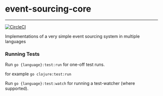 # event-sourcing-core
---
[![CircleCI](https://dl.circleci.com/status-badge/img/gh/JDurstberger/event-sourcing-core/tree/main.svg?style=svg)](https://dl.circleci.com/status-badge/redirect/gh/JDurstberger/event-sourcing-core/tree/main)

Implementations of a very simple event sourcing system in multiple languages


### Running Tests

Run `go {language}:test:run` for one-off test runs.

for example `go clojure:test:run`

Run `go {language}:test:watch` for running a test-watcher (where supported).
